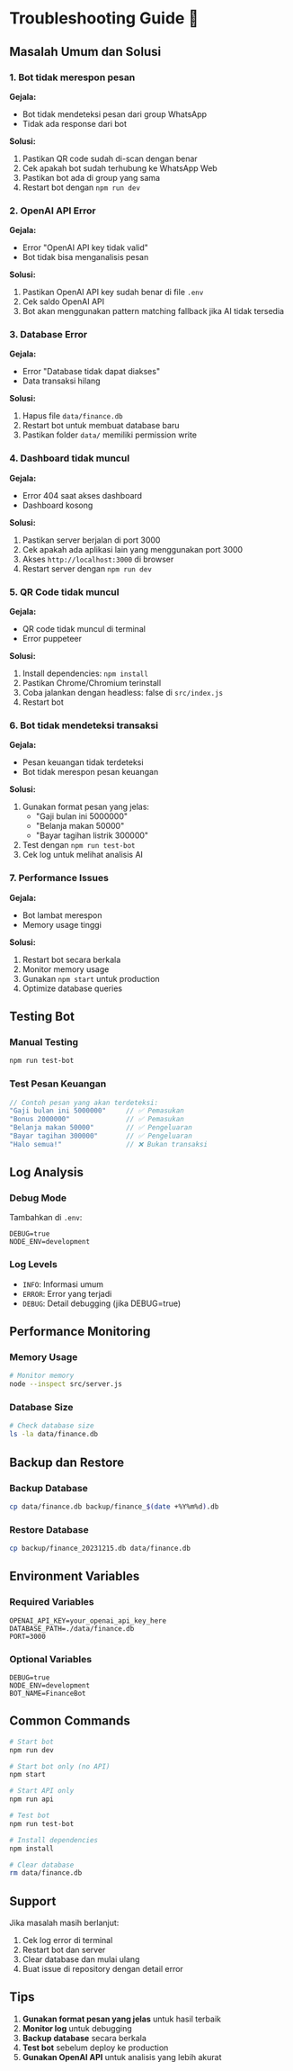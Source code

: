 # Troubleshooting Guide 🔧

## Masalah Umum dan Solusi

### 1. Bot tidak merespon pesan

**Gejala:**
- Bot tidak mendeteksi pesan dari group WhatsApp
- Tidak ada response dari bot

**Solusi:**
1. Pastikan QR code sudah di-scan dengan benar
2. Cek apakah bot sudah terhubung ke WhatsApp Web
3. Pastikan bot ada di group yang sama
4. Restart bot dengan `npm run dev`

### 2. OpenAI API Error

**Gejala:**
- Error "OpenAI API key tidak valid"
- Bot tidak bisa menganalisis pesan

**Solusi:**
1. Pastikan OpenAI API key sudah benar di file `.env`
2. Cek saldo OpenAI API
3. Bot akan menggunakan pattern matching fallback jika AI tidak tersedia

### 3. Database Error

**Gejala:**
- Error "Database tidak dapat diakses"
- Data transaksi hilang

**Solusi:**
1. Hapus file `data/finance.db`
2. Restart bot untuk membuat database baru
3. Pastikan folder `data/` memiliki permission write

### 4. Dashboard tidak muncul

**Gejala:**
- Error 404 saat akses dashboard
- Dashboard kosong

**Solusi:**
1. Pastikan server berjalan di port 3000
2. Cek apakah ada aplikasi lain yang menggunakan port 3000
3. Akses `http://localhost:3000` di browser
4. Restart server dengan `npm run dev`

### 5. QR Code tidak muncul

**Gejala:**
- QR code tidak muncul di terminal
- Error puppeteer

**Solusi:**
1. Install dependencies: `npm install`
2. Pastikan Chrome/Chromium terinstall
3. Coba jalankan dengan headless: false di `src/index.js`
4. Restart bot

### 6. Bot tidak mendeteksi transaksi

**Gejala:**
- Pesan keuangan tidak terdeteksi
- Bot tidak merespon pesan keuangan

**Solusi:**
1. Gunakan format pesan yang jelas:
   - "Gaji bulan ini 5000000"
   - "Belanja makan 50000"
   - "Bayar tagihan listrik 300000"
2. Test dengan `npm run test-bot`
3. Cek log untuk melihat analisis AI

### 7. Performance Issues

**Gejala:**
- Bot lambat merespon
- Memory usage tinggi

**Solusi:**
1. Restart bot secara berkala
2. Monitor memory usage
3. Gunakan `npm start` untuk production
4. Optimize database queries

## Testing Bot

### Manual Testing
```bash
npm run test-bot
```

### Test Pesan Keuangan
```javascript
// Contoh pesan yang akan terdeteksi:
"Gaji bulan ini 5000000"     // ✅ Pemasukan
"Bonus 2000000"              // ✅ Pemasukan  
"Belanja makan 50000"        // ✅ Pengeluaran
"Bayar tagihan 300000"       // ✅ Pengeluaran
"Halo semua!"                // ❌ Bukan transaksi
```

## Log Analysis

### Debug Mode
Tambahkan di `.env`:
```env
DEBUG=true
NODE_ENV=development
```

### Log Levels
- `INFO`: Informasi umum
- `ERROR`: Error yang terjadi
- `DEBUG`: Detail debugging (jika DEBUG=true)

## Performance Monitoring

### Memory Usage
```bash
# Monitor memory
node --inspect src/server.js
```

### Database Size
```bash
# Check database size
ls -la data/finance.db
```

## Backup dan Restore

### Backup Database
```bash
cp data/finance.db backup/finance_$(date +%Y%m%d).db
```

### Restore Database
```bash
cp backup/finance_20231215.db data/finance.db
```

## Environment Variables

### Required Variables
```env
OPENAI_API_KEY=your_openai_api_key_here
DATABASE_PATH=./data/finance.db
PORT=3000
```

### Optional Variables
```env
DEBUG=true
NODE_ENV=development
BOT_NAME=FinanceBot
```

## Common Commands

```bash
# Start bot
npm run dev

# Start bot only (no API)
npm start

# Start API only
npm run api

# Test bot
npm run test-bot

# Install dependencies
npm install

# Clear database
rm data/finance.db
```

## Support

Jika masalah masih berlanjut:

1. Cek log error di terminal
2. Restart bot dan server
3. Clear database dan mulai ulang
4. Buat issue di repository dengan detail error

## Tips

1. **Gunakan format pesan yang jelas** untuk hasil terbaik
2. **Monitor log** untuk debugging
3. **Backup database** secara berkala
4. **Test bot** sebelum deploy ke production
5. **Gunakan OpenAI API** untuk analisis yang lebih akurat 